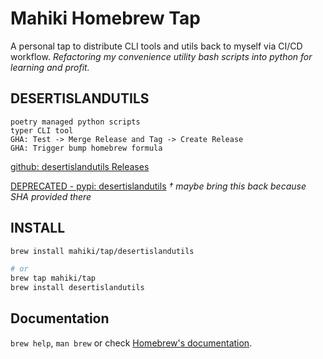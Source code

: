# Mahiki Homebrew Tap
A personal tap to distribute CLI tools and utils back to myself via CI/CD workflow. _Refactoring my convenience utility bash scripts into python for learning and profit._

## DESERTISLANDUTILS
    poetry managed python scripts
    typer CLI tool
    GHA: Test -> Merge Release and Tag -> Create Release
    GHA: Trigger bump homebrew formula

[github: desertislandutils Releases](https://github.com/mahiki/desertislandutils/releases)

[DEPRECATED - pypi: desertislandutils](https://pypi.org/project/desertislandutils/) _† maybe bring this back because SHA provided there_

## INSTALL
```bash
brew install mahiki/tap/desertislandutils

# or
brew tap mahiki/tap
brew install desertislandutils
```

## Documentation
`brew help`, `man brew` or check [Homebrew's documentation](https://docs.brew.sh).
